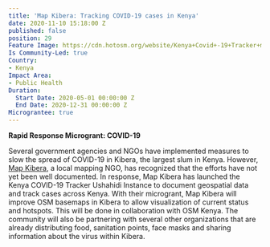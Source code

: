 ```yaml
---
title: 'Map Kibera: Tracking COVID-19 cases in Kenya'
date: 2020-11-10 15:18:00 Z
published: false
position: 29
Feature Image: https://cdn.hotosm.org/website/Kenya+Covid+-19+Tracker+main+page-265c42.png
Is Community-Led: true
Country:
- Kenya
Impact Area:
- Public Health
Duration:
  Start Date: 2020-05-01 00:00:00 Z
  End Date: 2020-12-31 00:00:00 Z
Micrograntee: true
---
```


**Rapid Response Microgrant: COVID-19**

Several government agencies and NGOs have implemented measures to slow the spread of COVID-19 in Kibera, the largest slum in Kenya. However, [Map Kibera](https://mapkibera.org/), a local mapping NGO, has recognized that the efforts have not yet been well documented. In response, Map Kibera has launched the Kenya COVID-19 Tracker Ushahidi Instance to document geospatial data and track cases across Kenya. With their microgrant, Map Kibera will improve OSM basemaps in Kibera to allow visualization of current status and hotspots. This will be done in collaboration with OSM Kenya. The community will also be partnering with several other organizations that are already distributing food, sanitation points, face masks and sharing information about the virus within Kibera.